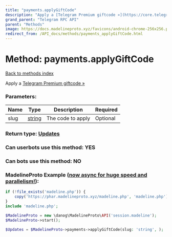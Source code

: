 ```yaml
---
title: "payments.applyGiftCode"
description: "Apply a [Telegram Premium giftcode »](https://core.telegram.org/api/giveaways)"
grand_parent: "Telegram RPC API"
parent: "Methods"
image: https://docs.madelineproto.xyz/favicons/android-chrome-256x256.png
redirect_from: /API_docs/methods/payments_applyGiftCode.html
---
```

# Method: payments.applyGiftCode
[Back to methods index](index.html)



Apply a [Telegram Premium giftcode »](https://core.telegram.org/api/giveaways)

### Parameters:

| Name     |    Type       | Description | Required |
|----------|---------------|-------------|----------|
|slug|[string](/API_docs/types/string.html) | The code to apply | Optional|


### Return type: [Updates](/API_docs/types/Updates.html)

### Can userbots use this method: **YES**

### Can bots use this method: **NO**


### MadelineProto Example ([now async for huge speed and parallelism!](https://docs.madelineproto.xyz/docs/ASYNC.html)):


```php
if (!file_exists('madeline.php')) {
    copy('https://phar.madelineproto.xyz/madeline.php', 'madeline.php');
}
include 'madeline.php';

$MadelineProto = new \danog\MadelineProto\API('session.madeline');
$MadelineProto->start();

$Updates = $MadelineProto->payments->applyGiftCode(slug: 'string', );
```

